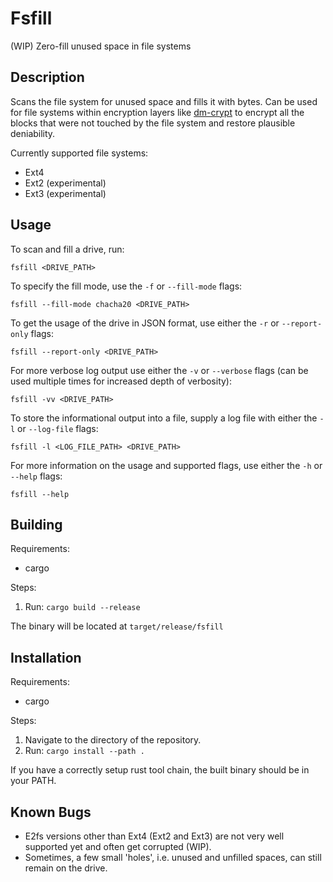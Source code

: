 # Fsfill

(WIP) Zero-fill unused space in file systems

## Description

Scans the file system for unused space and fills it with bytes.
Can be used for file systems within encryption layers like [dm-crypt](https://wiki.archlinux.org/title/Dm-crypt) to encrypt all the blocks that were not touched by the file system and restore plausible deniability.

Currently supported file systems:
- Ext4
- Ext2 (experimental)
- Ext3 (experimental)

## Usage

To scan and fill a drive, run:
```
fsfill <DRIVE_PATH>
```

To specify the fill mode, use the `-f` or `--fill-mode` flags:
```
fsfill --fill-mode chacha20 <DRIVE_PATH>
```

To get the usage of the drive in JSON format, use either the `-r` or `--report-only` flags:
```
fsfill --report-only <DRIVE_PATH>
```

For more verbose log output use either the `-v` or `--verbose` flags (can be used multiple times for increased depth of verbosity):
```
fsfill -vv <DRIVE_PATH>
```

To store the informational output into a file, supply a log file with either the `-l` or `--log-file` flags:
```
fsfill -l <LOG_FILE_PATH> <DRIVE_PATH>
```

For more information on the usage and supported flags, use either the `-h` or `--help` flags:
```
fsfill --help
```

## Building

Requirements:
- cargo

Steps:
1. Run: `cargo build --release`

The binary will be located at `target/release/fsfill`

## Installation

Requirements:
- cargo

Steps:
1. Navigate to the directory of the repository.
2. Run: `cargo install --path .`

If you have a correctly setup rust tool chain, the built binary should be in your PATH.

## Known Bugs

- E2fs versions other than Ext4 (Ext2 and Ext3) are not very well supported yet and often get corrupted (WIP).
- Sometimes, a few small 'holes', i.e. unused and unfilled spaces, can still remain on the drive.
